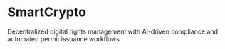 # SmartCrypto
Decentralized digital rights management with AI-driven compliance and automated permit issuance workflows
